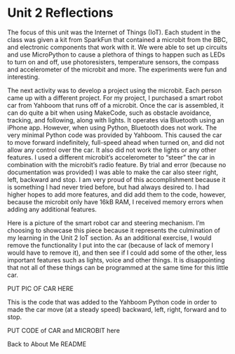 
# Unit 2 Reflections

The focus of this unit was the Internet of Things (IoT). Each student in the class was given a kit from SparkFun that contained a 
microbit from the BBC, and electronic components that work with it. We were able to set up circuits and use MicroPython to cause a 
plethora of things to happen such as LEDs to turn on and off, use photoresisters, temperature sensors, the compass and accelerometer 
of the microbit and more. The experiments were fun and interesting. 

The next activity was to develop a project using the microbit. Each person came up with a different project. For my project, I 
purchased a smart robot car from Yahboom that runs off of a microbit. Once the car is assembled, it can do quite a bit when using 
MakeCode, such as obstacle avoidance, tracking, and following, along with lights. It operates via Bluetooth using an iPhone app. 
However, when using Python, Bluetooth does not work. The very minimal Python code was provided by Yahboom. This caused the car to 
move forward indefinitely, full-speed ahead when turned on, and did not allow any control over the car. It also did not work the 
lights or any other features. I used a different microbit’s accelerometer to “steer” the car in combination with the microbit’s 
radio feature. By trial and error (because no documentation was provided) I was able to make the car also steer right, left, backward 
and stop. I am very proud of this accomplishment because it is something I had never tried before, but had always desired to.  I had 
higher hopes to add more features, and did add them to the code, however, because the microbit only have 16kB RAM, I received memory 
errors when adding any additional features. 

Here is a picture of the smart robot car and steering mechanism. I’m choosing to showcase this piece because it represents the 
culmination of my learning in the Unit 2 IoT section. As an additional exercise, I would remove the functionality I put into the 
car (because of lack of memory I would have to remove it), and then see if I could add some of the other, less important features 
such as lights, voice and other things. It is disappointing that not all of these things can be programmed at the same time for this 
little car.

PUT PIC OF CAR HERE

This is the code that was added to the Yahboom Python code in order to made the car move (at a steady speed) backward, left, right, 
forward and to stop.

PUT CODE of CAR and MICROBIT here

Back to About Me README
